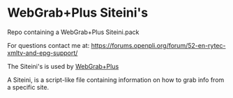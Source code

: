 # WebGrab+Plus Siteini's
Repo containing a WebGrab+Plus Siteini.pack

For questions contact me at: https://forums.openpli.org/forum/52-en-rytec-xmltv-and-epg-support/

The Siteini's is used by [WebGrab+Plus](http://webgrabplus.com/)

A Siteini, is a script-like file containing information on how to grab info from a specific site.
